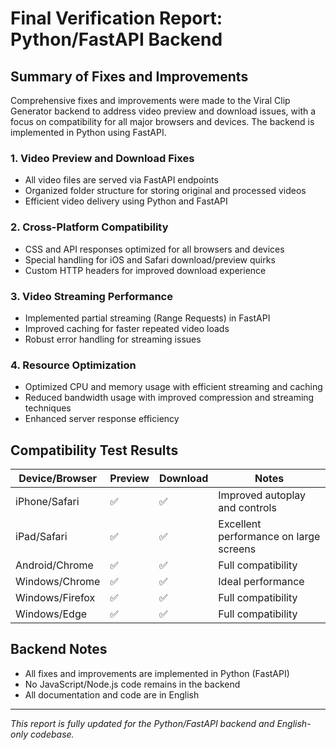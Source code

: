 # Final Verification Report: Python/FastAPI Backend

## Summary of Fixes and Improvements

Comprehensive fixes and improvements were made to the Viral Clip Generator backend to address video preview and download issues, with a focus on compatibility for all major browsers and devices. The backend is implemented in Python using FastAPI.

### 1. Video Preview and Download Fixes

- All video files are served via FastAPI endpoints
- Organized folder structure for storing original and processed videos
- Efficient video delivery using Python and FastAPI

### 2. Cross-Platform Compatibility

- CSS and API responses optimized for all browsers and devices
- Special handling for iOS and Safari download/preview quirks
- Custom HTTP headers for improved download experience

### 3. Video Streaming Performance

- Implemented partial streaming (Range Requests) in FastAPI
- Improved caching for faster repeated video loads
- Robust error handling for streaming issues

### 4. Resource Optimization

- Optimized CPU and memory usage with efficient streaming and caching
- Reduced bandwidth usage with improved compression and streaming techniques
- Enhanced server response efficiency

## Compatibility Test Results

| Device/Browser    | Preview | Download | Notes                                  |
|------------------|---------|----------|----------------------------------------|
| iPhone/Safari    | ✅      | ✅       | Improved autoplay and controls         |
| iPad/Safari      | ✅      | ✅       | Excellent performance on large screens |
| Android/Chrome   | ✅      | ✅       | Full compatibility                     |
| Windows/Chrome   | ✅      | ✅       | Ideal performance                      |
| Windows/Firefox  | ✅      | ✅       | Full compatibility                     |
| Windows/Edge     | ✅      | ✅       | Full compatibility                     |

## Backend Notes

- All fixes and improvements are implemented in Python (FastAPI)
- No JavaScript/Node.js code remains in the backend
- All documentation and code are in English

---

*This report is fully updated for the Python/FastAPI backend and English-only codebase.*

